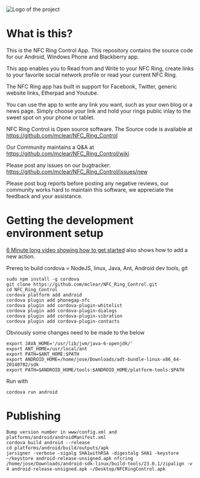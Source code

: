 ![Logo of the project](https://raw.githubusercontent.com/mclear/NFC_Ring_Control/master/res/icon/android/xhdpi.png)

# What is this?
This is the NFC Ring Control App.  This repository contains the source code for our Android, Windows Phone and Blackberry app.  

This app enables you to Read from and Write to your NFC Ring, create links to your favorite social network profile or read your current NFC Ring.

The NFC Ring app has built in support for Facebook, Twitter, generic website links, Etherpad and Youtube.

You can use the app to write any link you want, such as your own blog or a news page. Simply choose your link and hold your rings public inlay to the sweet spot on your phone or tablet.

NFC Ring Control is Open source software. The Source code is available at https://github.com/mclear/NFC_Ring_Control

Our Community maintains a Q&A at https://github.com/mclear/NFC_Ring_Control/wiki

Please post any issues on our bugtracker: https://github.com/mclear/NFC_Ring_Control/issues/new

Please post bug reports before posting any negative reviews, our community works hard to maintain this software, we appreciate the feedback and your assistance.

# Getting the development environment setup

[6 Minute long video showing how to get started](https://www.youtube.com/watch?v=xirlKmCo7KA&list=UUdbzIfrpmzGCJ2j1LjqW9Gw) also shows how to add a new action.

Prereq to build cordova = NodeJS, linux, Java, Ant, Android dev tools, git

```
sudo npm install -g cordova
git clone https://github.com/mclear/NFC_Ring_Control.git
cd NFC_Ring_Control
cordova platform add android
cordova plugin add phonegap-nfc
cordova plugin add cordova-plugin-whitelist
cordova plugin add cordova-plugin-dialogs
cordova plugin add cordova-plugin-vibration
cordova plugin add cordova-plugin-contacts
```
Obviously some changes need to be made to the below

```
export JAVA_HOME='/usr/lib/jvm/java-6-openjdk/'
export ANT_HOME=/usr/local/ant
export PATH=$ANT_HOME:$PATH
export ANDROID_HOME=/home/jose/Downloads/adt-bundle-linux-x86_64-20140702/sdk
export PATH=$ANDROID_HOME/tools:$ANDROID_HOME/platform-tools:$PATH
```

Run with
```
cordova run android
```

# Publishing
```
Bump version number in www/config.xml and platforms/android/androidManifest.xml
cordova build android --release
cd platforms/android/build/outputs/apk
jarsigner -verbose -sigalg SHA1withRSA -digestalg SHA1 -keystore ~/keystore android-release-unsigned.apk nfcring
/home/jose/Downloads/android-sdk-linux/build-tools/23.0.1/zipalign -v 4 android-release-unsigned.apk ~/Desktop/NFCRingControl.apk
```
